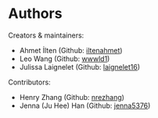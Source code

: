 # Authors

Creators & maintainers:
- Ahmet İlten (Github: [iltenahmet](https://github.com/iltenahmet))
- Leo Wang (Github: [wwwld1](https://github.com/wwwld1))
- Julissa Laignelet (Github: [laignelet16](https://github.com/laignelet16))

Contributors:
- Henry Zhang (Github: [nrezhang](https://github.com/Nrezhang))
- Jenna (Ju Hee) Han (Github: [jenna5376](https://github.com/jenna5376))

